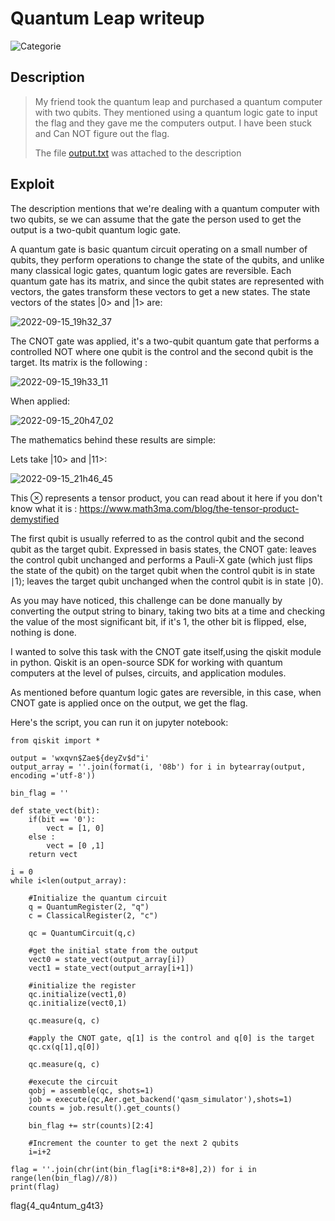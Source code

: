 # Quantum Leap writeup
![Categorie](https://img.shields.io/badge/Category-Misc-blue?style=for-the-badge)

## Description
> My friend took the quantum leap and purchased a quantum computer with two qubits. They mentioned using a quantum logic gate to input the flag and they gave me the computers output. I have been stuck and Can NOT figure out the flag.
> 
> The file [output.txt](./output.txt) was attached to the description

## Exploit
The description mentions that we're dealing with a quantum computer with two qubits, se we can assume that the gate the person used to get the output is a two-qubit quantum logic gate.

A quantum gate is basic quantum circuit operating on a small number of qubits, they perform operations to change the state of the qubits, and unlike many classical logic gates, quantum logic gates are reversible.
Each quantum gate has its matrix, and since the qubit states are represented with vectors, the gates transform these vectors to get a new states.
The state vectors of the states |0> and |1> are:

![2022-09-15_19h32_37](https://user-images.githubusercontent.com/68945305/190504993-8094b514-dfa2-472f-8622-59867ef2e061.png)


The CNOT gate was applied, it's a two-qubit quantum gate that performs a controlled NOT where one qubit is the control and the second qubit is the target.
Its matrix is the following :

![2022-09-15_19h33_11](https://user-images.githubusercontent.com/68945305/190486028-970479de-3ff1-415e-bdd2-b4f0e6c8dab2.png)

When applied:

![2022-09-15_20h47_02](https://user-images.githubusercontent.com/68945305/190497970-bd14060b-e413-43b6-982a-17da2d1c18a5.png)

The mathematics behind these results are simple: 

Lets take |10> and |11>:

![2022-09-15_21h46_45](https://user-images.githubusercontent.com/68945305/190505635-f998a0df-a328-4230-a3f1-1e3be73a5cef.png)

This ⊗ represents a tensor product, you can read about it here if you don't know what it is : https://www.math3ma.com/blog/the-tensor-product-demystified

The first qubit is usually referred to as the control qubit and the second qubit as the target qubit. Expressed in basis states, the CNOT gate:
leaves the control qubit unchanged and performs a Pauli-X gate (which just flips the state of the qubit) on the target qubit when the control qubit is in state ∣1⟩;
leaves the target qubit unchanged when the control qubit is in state ∣0⟩.

As you may have noticed, this challenge can be done manually by converting the output string to binary, taking two bits at a time and checking the value of the most significant bit, if it's 1, the other bit is flipped, else, nothing is done.

I wanted to solve this task with the CNOT gate itself,using the qiskit module in python.
Qiskit is an open-source SDK for working with quantum computers at the level of pulses, circuits, and application modules.

As mentioned before quantum logic gates are reversible, in this case, when CNOT gate is applied once on the output, we get the flag.

Here's the script, you can run it on jupyter notebook: 
```
from qiskit import *

output = 'wxqvn$Zae${deyZv$d"i'
output_array = ''.join(format(i, '08b') for i in bytearray(output, encoding ='utf-8'))

bin_flag = ''

def state_vect(bit):
    if(bit == '0'):
        vect = [1, 0]
    else : 
        vect = [0 ,1]
    return vect

i = 0
while i<len(output_array):
    
    #Initialize the quantum circuit
    q = QuantumRegister(2, "q")
    c = ClassicalRegister(2, "c")
    
    qc = QuantumCircuit(q,c)

    #get the initial state from the output
    vect0 = state_vect(output_array[i])
    vect1 = state_vect(output_array[i+1])
    
    #initialize the register
    qc.initialize(vect1,0)
    qc.initialize(vect0,1)
    
    qc.measure(q, c)

    #apply the CNOT gate, q[1] is the control and q[0] is the target
    qc.cx(q[1],q[0])

    qc.measure(q, c)
    
    #execute the circuit
    qobj = assemble(qc, shots=1)
    job = execute(qc,Aer.get_backend('qasm_simulator'),shots=1)
    counts = job.result().get_counts()
    
    bin_flag += str(counts)[2:4]
    
    #Increment the counter to get the next 2 qubits
    i=i+2
    
flag = ''.join(chr(int(bin_flag[i*8:i*8+8],2)) for i in range(len(bin_flag)//8))
print(flag)
```
flag{4_qu4ntum_g4t3}
